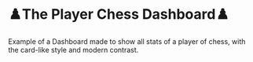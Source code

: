 <h1 >♟️The Player Chess Dashboard♟️</h1>

Example of a Dashboard made to show all stats of a player of chess,
with the card-like style and modern contrast.
